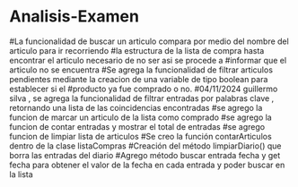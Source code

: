 # Analisis-Examen
#La funcionalidad de buscar un articulo compara por medio del nombre del articulo para ir recorriendo
#la estructura de la lista de compra hasta encontrar el articulo necesario de no ser asi se procede a
#informar que el articulo no se encuentra
#Se agrega la funcionalidad de filtrar articulos pendientes mediante la creacion de una variable de tipo boolean para establecer si el
#producto ya fue comprado o no.
#04/11/2024 guillermo silva , se agrega la funcionalidad de filtrar entradas por palabras clave , retornando una lista de las coincidencias encontradas
#se agrego la funcion de marcar un articulo de la lista como comprado
#se agrego la funcion de contar entradas y mostrar el total de entradas
#se agrego funcion de limpiar lista de articulos
#Se creo la función contarArticulos dentro de la clase listaCompras
#Creación del método limpiarDiario() que borra las entradas del diario
#Agrego método buscar entrada fecha y get fecha para obtener el valor de la fecha en cada entrada y poder buscar en la lista